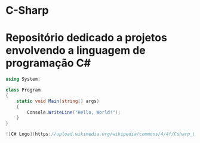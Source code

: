 # C-Sharp

# Repositório dedicado a projetos envolvendo a linguagem de programação C#

```csharp
using System;

class Program
{
    static void Main(string[] args)
    {
        Console.WriteLine("Hello, World!");
    }
}

![C# Logo](https://upload.wikimedia.org/wikipedia/commons/4/4f/Csharp_Logo.png)
